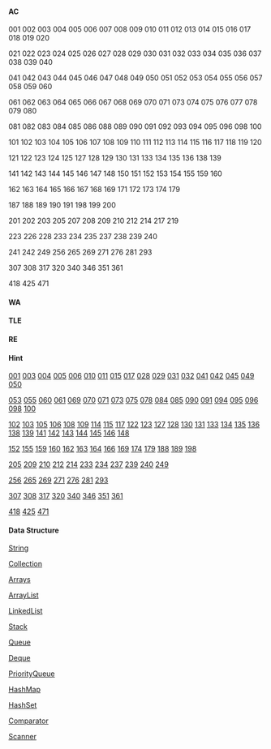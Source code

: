 #### AC

001 002 003 004 005 006 007 008 009 010 011 012 013 014 015 016 017 018 019 020

021 022 023 024 025 026 027 028 029 030 031 032 033 034 035 036 037 038 039 040

041 042 043 044 045 046 047 048 049 050 051 052 053 054 055 056 057 058 059 060

061 062 063 064 065 066 067 068 069 070 071 073 074 075 076 077 078 079 080

081 082 083 084 085 086 088 089 090 091 092 093 094 095 096 098 100

101 102 103 104 105 106 107 108 109 110 111 112 113 114 115 116 117 118 119 120

121 122 123 124 125 127 128 129 130 131 133 134 135 136 138 139

141 142 143 144 145 146 147 148 150 151 152 153 154 155 159 160

162 163 164 165 166 167 168 169 171 172 173 174 179 

187 188 189 190 191 198 199 200

201 202 203 205 207 208 209 210 212 214 217 219

223 226 228 233 234 235 237 238 239 240

241 242 249 256 265 269 271 276 281 293

307 308 317 320 340 346 351 361

418 425 471

#### WA

#### TLE

#### RE

#### Hint

[001](https://github.com/Sylvanuszhy/LeetCode/blob/master/001/README.md) [003](https://github.com/Sylvanuszhy/LeetCode/blob/master/003/README.md) [004](https://github.com/Sylvanuszhy/LeetCode/blob/master/004/README.md) [005](https://github.com/Sylvanuszhy/LeetCode/blob/master/005/README.md) [006](https://github.com/Sylvanuszhy/LeetCode/blob/master/006/README.md) [010](https://github.com/Sylvanuszhy/LeetCode/blob/master/010/README.md) [011](https://github.com/Sylvanuszhy/LeetCode/blob/master/011/README.md) [015](https://github.com/Sylvanuszhy/LeetCode/blob/master/015/README.md) [017](https://github.com/Sylvanuszhy/LeetCode/blob/master/017/README.md) [028](https://github.com/Sylvanuszhy/LeetCode/blob/master/028/README.md) [029](https://github.com/Sylvanuszhy/LeetCode/blob/master/029/README.md) [031](https://github.com/Sylvanuszhy/LeetCode/blob/master/031/README.md) [032](https://github.com/Sylvanuszhy/LeetCode/blob/master/032/README.md) [041](https://github.com/Sylvanuszhy/LeetCode/blob/master/041/README.md) [042](https://github.com/Sylvanuszhy/LeetCode/blob/master/042/README.md) [045](https://github.com/Sylvanuszhy/LeetCode/blob/master/045/README.md) [049](https://github.com/Sylvanuszhy/LeetCode/blob/master/049/README.md) [050](https://github.com/Sylvanuszhy/LeetCode/blob/master/050/README.md) 

[053](https://github.com/Sylvanuszhy/LeetCode/blob/master/053/README.md) [055](https://github.com/Sylvanuszhy/LeetCode/blob/master/055/README.md) [060](https://github.com/Sylvanuszhy/LeetCode/blob/master/060/README.md) [061](https://github.com/Sylvanuszhy/LeetCode/blob/master/061/README.md) [069](https://github.com/Sylvanuszhy/LeetCode/blob/master/069/README.md) [070](https://github.com/Sylvanuszhy/LeetCode/blob/master/070/README.md) [071](https://github.com/Sylvanuszhy/LeetCode/blob/master/071/README.md) [073](https://github.com/Sylvanuszhy/LeetCode/blob/master/073/README.md) [075](https://github.com/Sylvanuszhy/LeetCode/blob/master/075/README.md) [078](https://github.com/Sylvanuszhy/LeetCode/blob/master/078/README.md) [084](https://github.com/Sylvanuszhy/LeetCode/blob/master/084/README.md) [085](https://github.com/Sylvanuszhy/LeetCode/blob/master/085/README.md) [090](https://github.com/Sylvanuszhy/LeetCode/blob/master/090/README.md) [091](https://github.com/Sylvanuszhy/LeetCode/blob/master/091/README.md) [094](https://github.com/Sylvanuszhy/LeetCode/blob/master/094/README.md) [095](https://github.com/Sylvanuszhy/LeetCode/blob/master/095/README.md) [096](https://github.com/Sylvanuszhy/LeetCode/blob/master/096/README.md) [098](https://github.com/Sylvanuszhy/LeetCode/blob/master/098/README.md) [100](https://github.com/Sylvanuszhy/LeetCode/blob/master/100/README.md) 

[102](https://github.com/Sylvanuszhy/LeetCode/blob/master/102/README.md) [103](https://github.com/Sylvanuszhy/LeetCode/blob/master/103/README.md) [105](https://github.com/Sylvanuszhy/LeetCode/blob/master/105/README.md) [106](https://github.com/Sylvanuszhy/LeetCode/blob/master/106/README.md) [108](https://github.com/Sylvanuszhy/LeetCode/blob/master/108/README.md) [109](https://github.com/Sylvanuszhy/LeetCode/blob/master/109/README.md) [114](https://github.com/Sylvanuszhy/LeetCode/blob/master/114/README.md) [115](https://github.com/Sylvanuszhy/LeetCode/blob/master/115/README.md) [117](https://github.com/Sylvanuszhy/LeetCode/blob/master/117/README.md) [122](https://github.com/Sylvanuszhy/LeetCode/blob/master/122/README.md) [123](https://github.com/Sylvanuszhy/LeetCode/blob/master/123/README.md) [127](https://github.com/Sylvanuszhy/LeetCode/blob/master/127/README.md) [128](https://github.com/Sylvanuszhy/LeetCode/blob/master/128/README.md) [130](https://github.com/Sylvanuszhy/LeetCode/blob/master/130/README.md) [131](https://github.com/Sylvanuszhy/LeetCode/blob/master/131/README.md) [133](https://github.com/Sylvanuszhy/LeetCode/blob/master/133/README.md) [134](https://github.com/Sylvanuszhy/LeetCode/blob/master/134/README.md) [135](https://github.com/Sylvanuszhy/LeetCode/blob/master/135/README.md) [136](https://github.com/Sylvanuszhy/LeetCode/blob/master/136/README.md) [138](https://github.com/Sylvanuszhy/LeetCode/blob/master/138/README.md) [139](https://github.com/Sylvanuszhy/LeetCode/blob/master/139/README.md) [141](https://github.com/Sylvanuszhy/LeetCode/blob/master/141/README.md) [142](https://github.com/Sylvanuszhy/LeetCode/blob/master/142/README.md) [143](https://github.com/Sylvanuszhy/LeetCode/blob/master/143/README.md) [144](https://github.com/Sylvanuszhy/LeetCode/blob/master/144/README.md) [145](https://github.com/Sylvanuszhy/LeetCode/blob/master/145/README.md) [146](https://github.com/Sylvanuszhy/LeetCode/blob/master/146/README.md) [148](https://github.com/Sylvanuszhy/LeetCode/blob/master/148/README.md) 

[152](https://github.com/Sylvanuszhy/LeetCode/blob/master/152/README.md) [155](https://github.com/Sylvanuszhy/LeetCode/blob/master/155/README.md) [159](https://github.com/Sylvanuszhy/LeetCode/blob/master/159/README.md) [160](https://github.com/Sylvanuszhy/LeetCode/blob/master/160/README.md) [162](https://github.com/Sylvanuszhy/LeetCode/blob/master/162/README.md) [163](https://github.com/Sylvanuszhy/LeetCode/blob/master/163/README.md) [164](https://github.com/Sylvanuszhy/LeetCode/blob/master/164/README.md) [166](https://github.com/Sylvanuszhy/LeetCode/blob/master/166/README.md) [169](https://github.com/Sylvanuszhy/LeetCode/blob/master/169/README.md) [174](https://github.com/Sylvanuszhy/LeetCode/blob/master/174/README.md) [179](https://github.com/Sylvanuszhy/LeetCode/blob/master/179/README.md) [188](https://github.com/Sylvanuszhy/LeetCode/blob/master/188/README.md) [189](https://github.com/Sylvanuszhy/LeetCode/blob/master/189/README.md) [198](https://github.com/Sylvanuszhy/LeetCode/blob/master/198/README.md) 

[205](https://github.com/Sylvanuszhy/LeetCode/blob/master/205/README.md) [209](https://github.com/Sylvanuszhy/LeetCode/blob/master/209/README.md) [210](https://github.com/Sylvanuszhy/LeetCode/blob/master/210/README.md) [212](https://github.com/Sylvanuszhy/LeetCode/blob/master/212/README.md) [214](https://github.com/Sylvanuszhy/LeetCode/blob/master/214/README.md) [233](https://github.com/Sylvanuszhy/LeetCode/blob/master/233/README.md) [234](https://github.com/Sylvanuszhy/LeetCode/blob/master/234/README.md) [237](https://github.com/Sylvanuszhy/LeetCode/blob/master/237/README.md) [239](https://github.com/Sylvanuszhy/LeetCode/blob/master/239/README.md) [240](https://github.com/Sylvanuszhy/LeetCode/blob/master/240/README.md) [249](https://github.com/Sylvanuszhy/LeetCode/blob/master/249/README.md) 

[256](https://github.com/Sylvanuszhy/LeetCode/blob/master/256/README.md) [265](https://github.com/Sylvanuszhy/LeetCode/blob/master/265/README.md) [269](https://github.com/Sylvanuszhy/LeetCode/blob/master/269/README.md) [271](https://github.com/Sylvanuszhy/LeetCode/blob/master/271/README.md) [276](https://github.com/Sylvanuszhy/LeetCode/blob/master/276/README.md) [281](https://github.com/Sylvanuszhy/LeetCode/blob/master/281/README.md) [293](https://github.com/Sylvanuszhy/LeetCode/blob/master/293/README.md) 

[307](https://github.com/Sylvanuszhy/LeetCode/blob/master/307/README.md) [308](https://github.com/Sylvanuszhy/LeetCode/blob/master/308/README.md) [317](https://github.com/Sylvanuszhy/LeetCode/blob/master/317/README.md) [320](https://github.com/Sylvanuszhy/LeetCode/blob/master/320/README.md) [340](https://github.com/Sylvanuszhy/LeetCode/blob/master/340/README.md) [346](https://github.com/Sylvanuszhy/LeetCode/blob/master/346/README.md) [351](https://github.com/Sylvanuszhy/LeetCode/blob/master/351/README.md) [361](https://github.com/Sylvanuszhy/LeetCode/blob/master/361/README.md) 

[418](https://github.com/Sylvanuszhy/LeetCode/blob/master/418/README.md) [425](https://github.com/Sylvanuszhy/LeetCode/blob/master/425/README.md) [471](https://github.com/Sylvanuszhy/LeetCode/blob/master/471/README.md) 

#### Data Structure

[String](https://docs.oracle.com/javase/8/docs/api/java/lang/String.html)

[Collection](https://docs.oracle.com/javase/8/docs/api/java/util/Collection.html)

[Arrays](https://docs.oracle.com/javase/8/docs/api/java/util/Arrays.html)

[ArrayList](https://docs.oracle.com/javase/8/docs/api/java/util/ArrayList.html)

[LinkedList](https://docs.oracle.com/javase/8/docs/api/java/util/LinkedList.html)

[Stack](https://docs.oracle.com/javase/8/docs/api/java/util/Stack.html)

[Queue](https://docs.oracle.com/javase/8/docs/api/java/util/Queue.html)

[Deque](https://docs.oracle.com/javase/8/docs/api/java/util/Deque.html)

[PriorityQueue](https://docs.oracle.com/javase/8/docs/api/java/util/PriorityQueue.html)

[HashMap](https://docs.oracle.com/javase/8/docs/api/java/util/HashMap.html)

[HashSet](https://docs.oracle.com/javase/8/docs/api/java/util/HashSet.html)



[Comparator](https://docs.oracle.com/javase/8/docs/api/java/util/Comparator.html)

[Scanner](https://docs.oracle.com/javase/8/docs/api/java/util/Scanner.html)